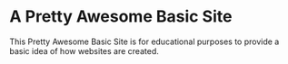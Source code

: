 # A Pretty Awesome Basic Site
This Pretty Awesome Basic Site is for educational purposes to provide a basic idea of how websites are created.